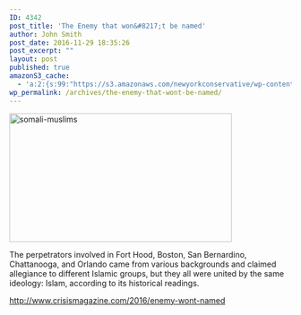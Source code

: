 ```yaml
---
ID: 4342
post_title: 'The Enemy that won&#8217;t be named'
author: John Smith
post_date: 2016-11-29 18:35:26
post_excerpt: ""
layout: post
published: true
amazonS3_cache:
  - 'a:2:{s:99:"https://s3.amazonaws.com/newyorkconservative/wp-content/uploads/2016/11/29183255/Somali-Muslims.jpg";s:4:"4343";s:81:"https://www.newyorkconservative.com/wp-content/uploads/2016/11/Somali-Muslims.jpg";s:4:"4343";}'
wp_permalink: /archives/the-enemy-that-wont-be-named/
---
```

<a href="https://www.newyorkconservative.com/wp-content/uploads/2016/11/Somali-Muslims.jpg"><img class="alignnone  wp-image-4343" src="https://www.newyorkconservative.com/wp-content/uploads/2016/11/Somali-Muslims.jpg" alt="somali-muslims" width="397" height="230" /></a>

The perpetrators involved in Fort Hood, Boston, San Bernardino, Chattanooga, and Orlando came from various backgrounds and claimed allegiance to different Islamic groups, but they all were united by the same ideology: Islam, according to its historical readings.

<a href="http://www.crisismagazine.com/2016/enemy-wont-named">http://www.crisismagazine.com/2016/enemy-wont-named</a>